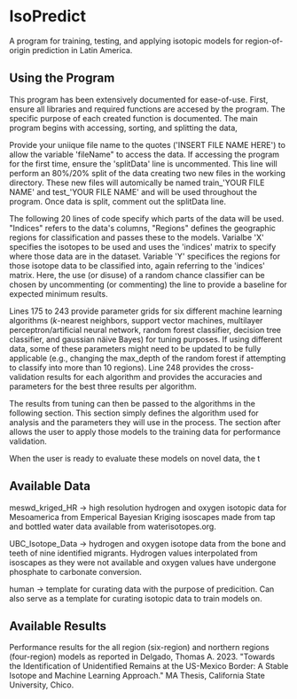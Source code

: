 # IsoPredict
A program for training, testing, and applying isotopic models for region-of-origin prediction in Latin America.

## Using the Program
This program has been extensively documented for ease-of-use. First, ensure all libraries and required functions are accesed by the program. The specific purpose of each created function is documented. The main program begins with accessing, sorting, and splitting the data,

Provide your uniique file name to the quotes ('INSERT FILE NAME HERE') to allow the variable 'fileName" to access the data. If accessing the program for the first time, ensure the 'splitData' line is uncommented. This line will perform an 80%/20% split of the data creating two new files in the working directory. These new files will automically be named train_'YOUR FILE NAME' and test_'YOUR FILE NAME' and will be used throughout the program. Once data is split, comment out the splitData line. 

The following 20 lines of code specify which parts of the data will be used. "Indices" refers to the data's columns, "Regions" defines the geographic regions for classification and passes these to the models. Varialbe 'X' specifies the isotopes to be used and uses the 'indices' matrix to specify where those data are in the dataset. Variable 'Y' specifices the regions for those isotope data to be classified into, again referring to the 'indices' matrix. Here, the use (or disuse) of a random chance classifier can be chosen by uncommenting (or commenting) the line to provide a baseline for expected minimum results.

Lines 175 to 243 provide parameter grids for six different machine learning algorithms (_k_-nearest neighbors, support vector machines, multilayer perceptron/artificial neural network, random forest classifier, decision tree classifier, and gaussian näive Bayes) for tuning purposes. If using different data, some of these parameters might need to be updated to be fully applicable (e.g., changing the max_depth of the random forest if attempting to classify into more than 10 regions). Line 248 provides the cross-validation results for each algorithm and provides the accuracies and parameters for the best three results per algorithm.

The results from tuning can then be passed to the algorithms in the following section. This section simply defines the algorithm used for analysis and the parameters they will use in the process. The section after allows the user to apply those models to the training data for performance validation.

When the user is ready to evaluate these models on novel data, the t



## Available Data
meswd_kriged_HR -> high resolution hydrogen and oxygen isotopic data for Mesoamerica from Emperical Bayesian Kriging isoscapes made from tap and bottled water data available from waterisotopes.org.

UBC_Isotope_Data -> hydrogen and oxygen isotope data from the bone and teeth of nine identified migrants. Hydrogen values interpolated from isoscapes as they were not available and oxygen values have undergone phosphate to carbonate conversion.

human -> template for curating data with the purpose of predicition. Can also serve as a template for curating isotopic data to train models on.

## Available Results
Performance results for the all region (six-region) and  northern regions (four-region) models as reported in Delgado, Thomas A. 2023. "Towards the Identification of Unidentified Remains at the US-Mexico Border: A Stable Isotope and Machine Learning Approach." MA Thesis, California State University, Chico.

